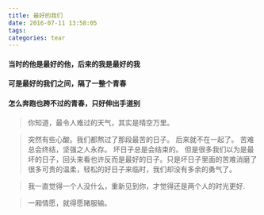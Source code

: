 ```yaml
---
title: 最好的我们
date: 2016-07-11 13:58:05
tags: 
categories: tear
---
```


#### 当时的他是最好的他，后来的我是最好的我   ####

#### 可是最好的我们之间，隔了一整个青春  ####

#### 怎么奔跑也跨不过的青春，只好伸出手道别  ####


<!-- more -->  





> 你知道，最令人难过的天气，其实是晴空万里。    

> 突然有些心酸。我们都熬过了那段最苦的日子。 后来就不在一起了。 苦难总会终结，坚强之人永存。 坏日子总是会结束的。 但是很多我们以为是最坏的日子，回头来看也许反而是最好的日子。只是坏日子里面的苦难消磨了很多可贵的温柔，轻松的好日子来临时，我们却没有多余的勇气了。

> 我一直觉得一个人没什么，重新见到你，才觉得还是两个人的时光更好.

> 一厢情愿，就得愿赌服输。



